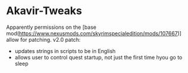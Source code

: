 # Akavir-Tweaks
Apparently permissions on the [base mod(https://www.nexusmods.com/skyrimspecialedition/mods/107667)] allow for patching.
v2.0 patch:
* updates strings in scripts to be in English
* allows user to control quest startup, not just the first time hyou go to sleep
